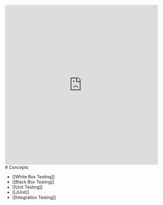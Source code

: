 <div style="left: 0; width: 100%; height: 0; position: relative; padding-bottom: 104.3454%;"><iframe src="https://link.excalidraw.com/readonly/ZaTs46qq3BizF6w8vh5L" style="top: 0; left: 0; width: 100%; height: 100%; position: absolute; border: 0;" allowfullscreen></iframe></div>
# Concepts

- [[White Box Testing]]
- [[Black Box Testing]]
- [[Unit Testing]]
- [[JUnit]]
- [[Integration Testing]]